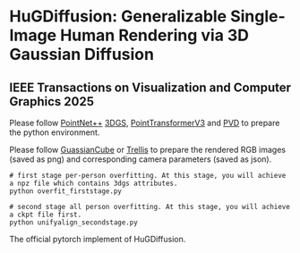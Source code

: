# HuGDiffusion: Generalizable Single-Image Human Rendering via 3D Gaussian Diffusion  
## IEEE Transactions on Visualization and Computer Graphics 2025

Please follow [PointNet++](https://github.com/erikwijmans/Pointnet2_PyTorch) [3DGS](https://github.com/graphdeco-inria/gaussian-splatting), [PointTransformerV3](https://github.com/Pointcept/Pointcept) and [PVD](https://github.com/alexzhou907/PVD) to prepare the python environment.

Please follow [GuassianCube](https://gaussiancube.github.io/) or [Trellis](https://github.com/microsoft/TRELLIS) to prepare the rendered RGB images (saved as png) and corresponding camera parameters (saved as json).

```
# first stage per-person overfitting. At this stage, you will achieve a npz file which contains 3dgs attributes.
python overfit_firststage.py

# second stage all person overfitting. At this stage, you will achieve a ckpt file first.
python unifyalign_secondstage.py
```

The official pytorch implement of HuGDiffusion.
